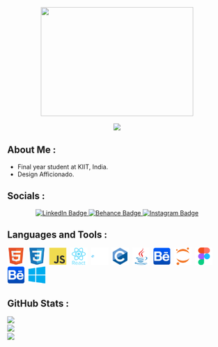 <div id="header" align="center">
  <img src="https://media1.giphy.com/media/68BuPwhY3moYZWdfJy/giphy.gif?cid=ecf05e47vd3mwtoztfbbahie9ncnz2scxb59elvgw9xzo52i&ep=v1_gifs_related&rid=giphy.gif&ct=g" width="350" height="250"/>
</div>

<p  align="center">
<img src="https://user-images.githubusercontent.com/73097560/115834477-dbab4500-a447-11eb-908a-139a6edaec5c.gif">             
<br>


## About Me :
- Final year student at KIIT, India.
- Design Afficionado.

## Socials : 
<div id="badges" align="center">
  <a href="https://www.linkedin.com/in/devi2003/">
    <img src="https://img.shields.io/badge/LinkedIn-blue?style=for-the-badge&logo=linkedin&logoColor=white" alt="LinkedIn Badge"/>
  </a>
  <a href="https://www.behance.net/debaleenabasu">
    <img src="https://img.shields.io/badge/Behance-darkblue?style=for-the-badge&logo=behance&logoColor=white" alt="Behance Badge"/>
  </a>
  <a href="https://www.instagram.com/debaleena___/">
    <img src="https://img.shields.io/badge/Instagram-purple?style=for-the-badge&logo=Instagram&logoColor=white" alt="Instagram Badge"/>
  </a>
</div>

## Languages and Tools :
<div>
  <img src="https://github.com/devicons/devicon/blob/master/icons/html5/html5-original.svg" title="Html5" alt="Html5" width="40" height="40"/>&nbsp;
  <img src="https://github.com/devicons/devicon/blob/master/icons/css3/css3-original.svg" title="CSS3" alt="CSS3" width="40" height="40"/>&nbsp;
  <img src="https://github.com/devicons/devicon/blob/master/icons/javascript/javascript-original.svg" title="Javascript" alt="Javascript" width="40" height="40"/>&nbsp;
  <img src="https://github.com/devicons/devicon/blob/master/icons/react/react-original-wordmark.svg" title="React" alt="React" width="40" height="40"/>&nbsp;
  <img src="https://github.com/devicons/devicon/blob/master/icons/tailwindcss/tailwindcss-original-wordmark.svg" title="TilWindCSS" alt="TailWindCSS" width="40" height="40"/>&nbsp;
  <img src="https://github.com/devicons/devicon/blob/master/icons/c/c-original.svg" title="C" alt="C" width="40" height="40"/>&nbsp;
  <img src="https://github.com/devicons/devicon/blob/master/icons/java/java-original.svg" title="Java" alt="Java" width="40" height="40"/>&nbsp;
  <img src="https://github.com/devicons/devicon/blob/master/icons/behance/behance-original.svg" title="Behance" alt="Behance" width="40" height="40"/>&nbsp;
  <img src="https://github.com/devicons/devicon/blob/master/icons/jupyter/jupyter-plain.svg" title="JupyterNotebook" alt="JupyterNotebook" width="40" height="40"/>&nbsp;
  <img src="https://github.com/devicons/devicon/blob/master/icons/figma/figma-original.svg" title="Figma" alt="Figma" width="40" height="40"/>&nbsp;
  <img src="https://github.com/devicons/devicon/blob/master/icons/behance/behance-original.svg" title="Behance" alt="Behance" width="40" height="40"/>&nbsp;
  <img src="https://github.com/devicons/devicon/blob/master/icons/windows8/windows8-original.svg" title="Windows" alt="Windows" width="40" height="40"/>&nbsp;
</div>

## GitHub Stats :
![](https://github-readme-stats.vercel.app/api?username=Debaleena84&theme=gotham&hide_border=false&include_all_commits=true&count_private=false)<br/>
![](https://github-readme-streak-stats.herokuapp.com/?user=Debaleena84&theme=gotham&hide_border=false)<br/>
![](https://github-readme-stats.vercel.app/api/top-langs/?username=Debaleena84&theme=gotham&hide_border=false&include_all_commits=true&count_private=false&layout=compact)
